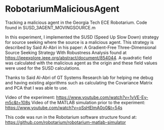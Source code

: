 # RobotariumMaliciousAgent
Tracking a malicious agent in the Georgia Tech ECE Robotarium. Code found in SUSD_3AGENT_MOVINGSOURCE.m

In this experiment, I implemented the SUSD (Speed Up Slow Down) strategy for source seeking where the source is a malicious agent. This strategy is described by Said Al-Abri in his paper: A Gradient-Free Three-Dimensional Source Seeking Strategy With Robustness Analysis found at https://ieeexplore.ieee.org/abstract/document/854044. A quadratic field was calculated with the malicious agent as the origin and these field values were used for the SUSD calculations.

Thanks to Said Al-Abri of GT Systems Research lab for helping me debug and having existing algorithms such as calculating the Covariance Matrix and PCA that I was able to use.

Video of the experiment: https://www.youtube.com/watch?v=1vVE-Ey-m5c&t=108s
Video of the MATLAB simulation prior to the experiment: https://www.youtube.com/watch?v=oSsHElmA0o0&t=54s

This code was run in the Robotarium software structure found at: https://github.com/robotarium/robotarium-matlab-simulator
